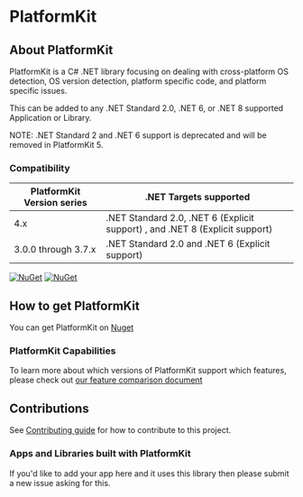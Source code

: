 # PlatformKit

## About PlatformKit

PlatformKit is a C# .NET library focusing on dealing with cross-platform OS detection, OS version detection, platform specific code, and platform specific issues.

This can be added to any .NET Standard 2.0, .NET 6, or .NET 8 supported Application or Library.

NOTE: .NET Standard 2 and .NET 6 support is deprecated and will be removed in PlatformKit 5.

### Compatibility 

| PlatformKit Version series | .NET Targets supported | 
|-|-|
| 4.x | .NET Standard 2.0, .NET 6 (Explicit support) , and .NET 8 (Explicit support) |
| 3.0.0 through 3.7.x | .NET Standard 2.0 and .NET 6 (Explicit support) |

[![NuGet](https://img.shields.io/nuget/v/PlatformKit.svg)](https://www.nuget.org/packages/PlatformKit/) 
[![NuGet](https://img.shields.io/nuget/dt/PlatformKit.svg)](https://www.nuget.org/packages/PlatformKit/)

## How to get PlatformKit

You can get PlatformKit on [Nuget](https://www.nuget.org/packages/PlatformKit/)

### PlatformKit Capabilities
To learn more about which versions of PlatformKit support which features, please check out [our feature comparison document](docs/FeatureComparisonByPlatform.md)

## Contributions
See [Contributing guide](/CONTRIBUTING.md) for how to contribute to this project.

### Apps and Libraries built with PlatformKit
If you'd like to add your app here and it uses this library then please submit a new issue asking for this.
